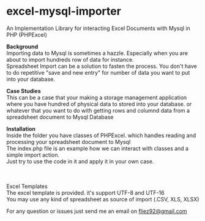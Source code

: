 # excel-mysql-importer
An Implementation Library for interacting Excel Documents with Mysql in PHP (PHPExcel)  

<strong> Background </strong><br>
Importing data to Mysql is sometimes a hazzle. Especially when you are about to import hundreds row of data for instance.  
Spreadsheet Import can be a solution to fasten the process. You don't have to do repetitive "save and new entry" for number of data you want to put into your database. 

<strong>Case Studies</strong> <br>
This can be a case that your making a storage management application where you have hundred of physical data to stored into your database. 
or whatever that you want to do with getting rows and columnd data from a spreadsheet document to Mysql Database 

<strong>Installation </strong><br>
Inside the folder you have classes of PHPExcel. which handles reading and processing your spreadsheet document to Mysql 
<br> 
The index.php file is an example how we can interact with classes and a simple import action. <br> 
Just try to use the code in it and apply it in your own case. <br>
<br>
<br>


Excel Templates <br> 
The excel template is provided. it's support UTF-8 and UTF-16 <br>
You may use any kind of spreadsheet as source of import (.CSV, XLS, XLSX) <br>

For any question or issues just send me an email on fliez92@gmail.com <br>
